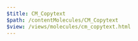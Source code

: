 ```yaml
---
$title: CM_Copytext
$path: /contentMolecules/CM_Copytext
$view: /views/molecules/cm_copytext.html
---
```

